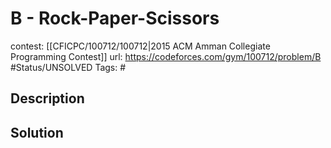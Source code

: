 # B - Rock-Paper-Scissors

contest: [[CFICPC/100712/100712|2015 ACM Amman Collegiate Programming Contest]]
url: https://codeforces.com/gym/100712/problem/B
#Status/UNSOLVED
Tags: #

## Description

## Solution

